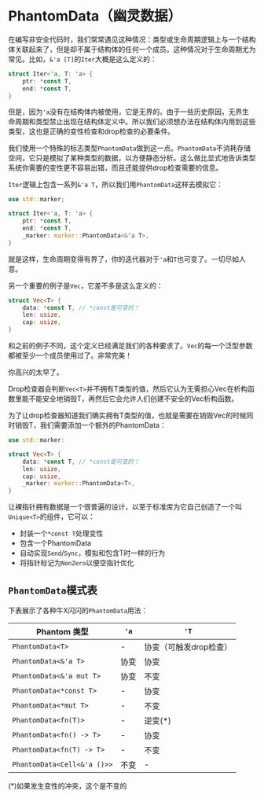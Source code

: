 # PhantomData（幽灵数据）

在编写非安全代码时，我们常常遇见这种情况：类型或生命周期逻辑上与一个结构体关联起来了，但是却不属于结构体的任何一个成员。这种情况对于生命周期尤为常见。比如，`&'a [T]`的`Iter`大概是这么定义的：

``` Rust
struct Iter<'a, T: 'a> {
    ptr: *const T,
    end: *const T,
}
```

但是，因为`'a`没有在结构体内被使用，它是无界的。由于一些历史原因，无界生命周期和类型禁止出现在结构体定义中。所以我们必须想办法在结构体内用到这些类型，这也是正确的变性检查和drop检查的必要条件。

我们使用一个特殊的标志类型`PhantomData`做到这一点。`PhantomData`不消耗存储空间，它只是模拟了某种类型的数据，以方便静态分析。这么做比显式地告诉类型系统你需要的变性更不容易出错，而且还能提供drop检查需要的信息。

`Iter`逻辑上包含一系列`&'a T`，所以我们用`PhantomData`这样去模拟它：

``` Rust
use std::marker;

struct Iter<'a, T: 'a> {
    ptr: *const T,
    end: *const T,
    _marker: marker::PhantomData<&'a T>,
}
```

就是这样，生命周期变得有界了，你的迭代器对于`'a`和`T`也可变了。一切尽如人意。

另一个重要的例子是`Vec`，它差不多是这么定义的：

``` Rust
struct Vec<T> {
    data: *const T, // *const是可变的！
    len: usize,
    cap: usize,
}
```

和之前的例子不同，这个定义已经满足我们的各种要求了。`Vec`的每一个泛型参数都被至少一个成员使用过了。非常完美！

你高兴的太早了。

Drop检查器会判断`Vec<T>`并不拥有T类型的值，然后它认为无需担心Vec在析构函数里能不能安全地销毁T，再然后它会允许人们创建不安全的Vec析构函数。

为了让drop检查器知道我们确实拥有T类型的值，也就是需要在销毁Vec的时候同时销毁T，我们需要添加一个额外的PhantomData：

``` Rust
use std::marker:

struct Vec<T> {
    data: *const T, // *const是可变的！
    len: usize,
    cap: usize,
    _marker: marker::PhantomData<T>,
}
```

让裸指针拥有数据是一个很普遍的设计，以至于标准库为它自己创造了一个叫`Unique<T>`的组件，它可以：

- 封装一个`*const T`处理变性
- 包含一个PhantomData<T>
- 自动实现`Send`/`Sync`，模拟和包含T时一样的行为
- 将指针标记为`NonZero`以便空指针优化

## `PhantomData`模式表

下表展示了各种牛X闪闪的`PhantomData`用法：

| Phantom 类型 | `'a` | `'T` |
|----|----|----|
|`PhantomData<T>`|-|协变（可触发drop检查）|
|`PhantomData<&'a T>`|协变|协变|
|`PhantomData<&'a mut T>`|协变|不变|
|`PhantomData<*const T>`|-|协变|
|`PhantomData<*mut T>`|-|不变|
|`PhantomData<fn(T)>`|-|逆变(*)|
|`PhantomData<fn() -> T>`|-|协变|
|`PhantomData<fn(T) -> T>`|-|不变|
|`PhantomData<Cell<&'a ()>>`|不变|-|

(*)如果发生变性的冲突，这个是不变的